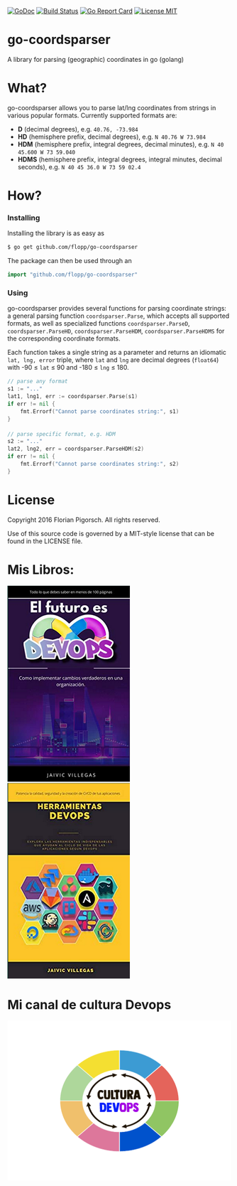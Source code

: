 [![GoDoc](https://godoc.org/github.com/flopp/go-coordsparser?status.svg)](https://godoc.org/github.com/flopp/go-coordsparser)
[![Build Status](https://travis-ci.org/flopp/go-coordsparser.svg)](https://travis-ci.org/flopp/go-coordsparser)
[![Go Report Card](https://goreportcard.com/badge/flopp/go-coordsparser)](https://goreportcard.com/report/flopp/go-coordsparser)
[![License MIT](https://img.shields.io/badge/license-MIT-lightgrey.svg?style=flat)](https://github.com/flopp/go-coordsparser)

# go-coordsparser
A library for parsing (geographic) coordinates in go (golang)

# What?

go-coordsparser allows you to parse lat/lng coordinates from strings in various popular formats. Currently supported formats are:

- **D** (decimal degrees), e.g. `40.76, -73.984`
- **HD** (hemisphere prefix, decimal degrees), e.g. `N 40.76 W 73.984`
- **HDM** (hemisphere prefix, integral degrees, decimal minutes), e.g. `N 40 45.600 W 73 59.040`
- **HDMS** (hemisphere prefix, integral degrees, integral minutes, decimal seconds), e.g. `N 40 45 36.0 W 73 59 02.4`

# How?

### Installing
Installing the library is as easy as

```bash
$ go get github.com/flopp/go-coordsparser
```

The package can then be used through an

```go
import "github.com/flopp/go-coordsparser"
```

### Using
go-coordsparser provides several functions for parsing coordinate strings: a general parsing function `coordsparser.Parse`, which accepts all supported formats, as well as specialized functions `coordsparser.ParseD`, `coordsparser.ParseHD`, `coordsparser.ParseHDM`, `coordsparser.ParseHDMS` for the corresponding coordinate formats.

Each function takes a single string as a parameter and returns an idiomatic `lat, lng, error` triple, where `lat` and `lng` are decimal degrees (`float64`) with -90 ≤ `lat` ≤ 90 and -180 ≤ `lng` ≤ 180.

```go
// parse any format
s1 := "..."
lat1, lng1, err := coordsparser.Parse(s1)
if err != nil {
    fmt.Errorf("Cannot parse coordinates string:", s1)
}

// parse specific format, e.g. HDM
s2 := "..."
lat2, lng2, err = coordsparser.ParseHDM(s2)
if err != nil {
    fmt.Errorf("Cannot parse coordinates string:", s2)
}
```

# License
Copyright 2016 Florian Pigorsch. All rights reserved.

Use of this source code is governed by a MIT-style license that can be found in the LICENSE file.



# Mis Libros:

[![libros futuro es devops ](https://github.com/culturadevops/recursos/blob/master/portada-futuro-es-devops.png)](https://amzn.to/3S8AGG9) [![libros herramientas devops](https://github.com/culturadevops/recursos/blob/master/portada-herramientasdevops.png)](https://amzn.to/3ga1c4E)

# Mi canal de cultura Devops

[![canal de youtube sobre devops ](https://github.com/culturadevops/recursos/blob/master/logo-culturadevops.png)](https://www.youtube.com/channel/UCfJ67eVA7DkKbbIF5ceJDMA?sub_confirmation=1) 

